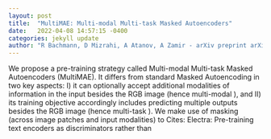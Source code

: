 ```yaml
---
layout: post
title:  "MultiMAE: Multi-modal Multi-task Masked Autoencoders"
date:   2022-04-08 14:57:15 -0400
categories: jekyll update
author: "R Bachmann, D Mizrahi, A Atanov, A Zamir - arXiv preprint arXiv:2204.01678, 2022"
---
```

We propose a pre-training strategy called Multi-modal Multi-task Masked Autoencoders (MultiMAE). It differs from standard Masked Autoencoding in two key aspects: I) it can optionally accept additional modalities of information in the input besides the RGB image (hence  multi-modal ), and II) its training objective accordingly includes predicting multiple outputs besides the RGB image (hence multi-task ). We make use of masking (across image patches and input modalities) to Cites: Electra: Pre-training text encoders as discriminators rather than